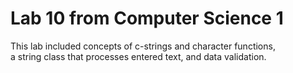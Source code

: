 # Lab 10 from Computer Science 1
This lab included concepts of c-strings and character functions,<br/>
a string class that processes entered text, and data validation.
